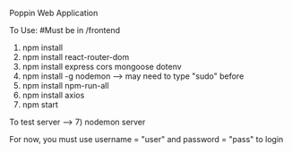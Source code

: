 Poppin Web Application

To Use: #Must be in /frontend
1) npm install
2) npm install react-router-dom
3) npm install express cors mongoose dotenv
4) npm install -g nodemon  --> may need to type "sudo" before
5) npm install npm-run-all
6) npm install axios
7) npm start

To test server --> 7) nodemon server

For now, you must use username = "user" and password = "pass" to login
